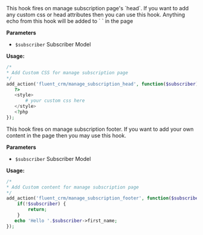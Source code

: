<explain-block title="fluent_crm/manage_subscription_head">
This hook fires on manage subscription page's `head`. If you want to add any custom css or head attributes then you can use this hook.
Anything echo from this hook will be added to `<head> </head>` in the page

**Parameters**
- `$subscriber` Subscriber Model

**Usage:**
```php 
/*
* Add Custom CSS for manage subscription page
*/
add_action('fluent_crm/manage_subscription_head', function($subscriber) {
   ?>
   <style>
       # your custom css here
   </style>
   <?php
});
```
</explain-block>

<explain-block title="fluent_crm/manage_subscription_footer">
This hook fires on manage subscription footer. If you want to add your own content in the page then you may use this hook.

**Parameters**
- `$subscriber` Subscriber Model

**Usage:**
```php 
/*
* Add Custom content for manage subscription page
*/
add_action('fluent_crm/manage_subscription_footer', function($subscriber) {
    if(!$subscriber) {
        return;
    }
   echo 'Hello '.$subscriber->first_name;
});
```
</explain-block>
